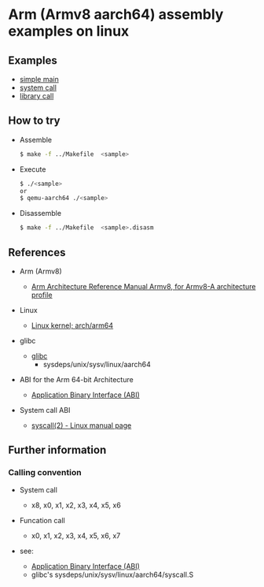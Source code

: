 
Arm (Armv8 aarch64) assembly examples on linux
==============================================

## Examples
  * [simple main](./100.main)
  * [system call](./110.system_call)
  * [library call](./120.libc_call)


## How to try

* Assemble

    ```sh
    $ make -f ../Makefile  <sample>
    ```
* Execute

    ```sh
    $ ./<sample>
    or
    $ qemu-aarch64 ./<sample>
    ```

* Disassemble

    ```sh
    $ make -f ../Makefile  <sample>.disasm
    ```


## References

* Arm (Armv8)
  * [Arm Architecture Reference Manual Armv8, for Armv8-A architecture profile](https://developer.arm.com/documentation/ddi0487/latest/)

* Linux
  * [Linux kernel; arch/arm64](https://github.com/torvalds/linux/tree/master/arch/arm64)

* glibc
  * [glibc](https://www.gnu.org/software/libc/libc.html)
    * sysdeps/unix/sysv/linux/aarch64

* ABI for the Arm 64-bit Architecture
  * [Application Binary Interface (ABI)](https://developer.arm.com/architectures/system-architectures/software-standards/abi)

* System call ABI
  * [syscall(2) - Linux manual page](https://man7.org/linux/man-pages/man2/syscall.2.html)


## Further information

### Calling convention

* System call
  * x8, x0, x1, x2, x3, x4, x5, x6

* Funcation call
  * x0, x1, x2, x3, x4, x5, x6, x7

* see:
  * [Application Binary Interface (ABI)](https://developer.arm.com/architectures/system-architectures/software-standards/abi)
  * glibc's sysdeps/unix/sysv/linux/aarch64/syscall.S
